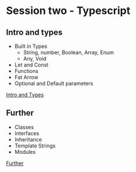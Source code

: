 # Session two - Typescript

## Intro and types

* Built in Types
  * String, number, Boolean, Array, Enum
  * Any, Void
* Let and Const
* Functions
* Fat Arrow
* Optional and Default parameters

[Intro and Types](page1.md)


## Further

* Classes
* Interfaces
* Inheritance
* Template Strings
* Modules


[Further](page2.md)
